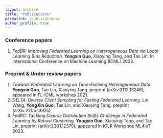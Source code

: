 ```yaml
---
layout: archive
title: "Publications"
permalink: /publications/
author_profile: true
---
```


### Conference papers

1. *FedBR: Improving Federated Learning on Heterogeneous Data via Local Learning Bias Reduction.* **Yongxin Guo**, Xiaoying Tang, and Tao Lin. In International Conference on Machine Learning (ICML) 2023.


### Preprint & Under review papers

1. *Towards Federated Learning on Time-Evolving Heterogeneous Data.* **Yongxin Guo**, Tao Lin, Xiaoying Tang. preprint (arXiv:2112.13246), appeared in FL-ICML workshop 2021.
2. *DELTA: Diverse Client Sampling for Fasting Federated Learning.* Lin Wang, **YongXin Guo**, Tao Lin, and Xiaoying Tang. preprint (arXiv:2205.13925)
3. *FedRC: Tackling Diverse Distribution Shifts Challenge in Federated Learning by Robust Clustering.* **Yongxin Guo**, Xiaoying Tang, and Tao Lin. preprint (arXiv:2301.12379), appeared in ICLR Workshop ML4IoT 2023.
